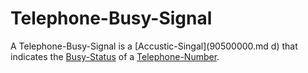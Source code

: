# Telephone-Busy-Signal

A Telephone-Busy-Signal is a [Accustic-Singal](90500000.md d) that indicates the [Busy-Status](404.md) of a [Telephone-Number](404.md).